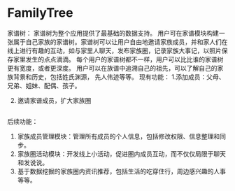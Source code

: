 # FamilyTree

家谱树：
家谱树为整个应用提供了最基础的数据支持。
用户可在家谱模块构建一张属于自己家族的家谱树。家谱树可以让用户自由地邀请家族成员，并和家人们在线上进行有趣的互动，如与家里人聊天，发布家族圈，记录家族大事记，以照片保存家里发生的点点滴滴。
每个用户的家谱树都不一样，用户可以比比谁的家谱树更有宽度，或者更深度。
用户可以在族谱中追溯自己的祖先，可以了解自己的家族背景和历史，包括姓氏渊源，
先人伟迹等等。
现有功能：
1.添加成员：父母、兄弟、姐妹、配偶、孩子。 
<img src="http://7xr4wt.com1.z0.glb.clouddn.com/Family%20Tree1.PNG" alt=""/>
<img src="http://7xr4wt.com1.z0.glb.clouddn.com/Family%20Tree2.PNG" alt=""/>
<img src="http://7xr4wt.com1.z0.glb.clouddn.com/Family%20Tree3.PNG" alt=""/>

2. 邀请家谱成员，扩大家族圈
<img src="http://7xr4wt.com1.z0.glb.clouddn.com/Family%20Tree4.PNG" alt=""/>

后续功能：
1.	家族成员管理模块：管理所有成员的个人信息，包括修改权限、信息整理和同步。
2.	家族圈活动模块：开发线上小活动，促进圈内成员互动，而不仅仅局限于聊天和发说说。
3.	基于数据挖掘的家族圈内资讯推荐，包括生活的吃穿住行，周边感兴趣的人事等等。
